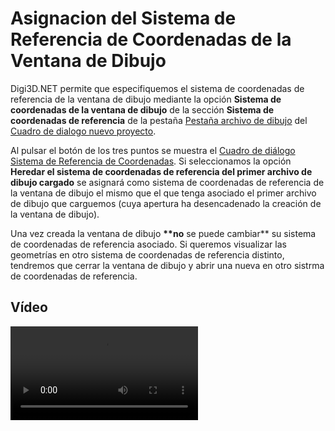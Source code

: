# Asignacion del Sistema de Referencia de Coordenadas de la Ventana de Dibujo

Digi3D.NET permite que especifiquemos el sistema de coordenadas de referencia de la ventana de dibujo mediante la opción **Sistema de coordenadas de la ventana de dibujo** de la sección **Sistema de coordenadas de referencia** de la pestaña [Pestaña archivo de dibujo](https://github.com/digi21/docs/tree/7fc627c885c16fb88afc7cc05a6df2a2f4a54563/digi3d-net/sistemas-referencia-coordenadas/implementacion-src-modulos-digi3d/ventana-dibujo/Pesta-aArchivoDeDibujo.html) del [Cuadro de dialogo nuevo proyecto](https://github.com/digi21/docs/tree/7fc627c885c16fb88afc7cc05a6df2a2f4a54563/digi3d-net/sistemas-referencia-coordenadas/implementacion-src-modulos-digi3d/ventana-dibujo/CuadroDeDialogoNuevoProyecto.html).

Al pulsar el botón de los tres puntos se muestra el [Cuadro de diálogo Sistema de Referencia de Coordenadas](https://github.com/digi21/docs/tree/7fc627c885c16fb88afc7cc05a6df2a2f4a54563/digi3d-net/sistemas-referencia-coordenadas/implementacion-src-modulos-digi3d/ventana-dibujo/CuadroDeDialogoSistemaDeReferenciaDeCoordenadas.html). Si seleccionamos la opción **Heredar el sistema de coordenadas de referencia del primer archivo de dibujo cargado** se asignará como sistema de coordenadas de referencia de la ventana de dibujo el mismo que el que tenga asociado el primer archivo de dibujo que carguemos (cuya apertura ha desencadenado la creación de la ventana de dibujo).

Una vez creada la ventana de dibujo **\*\*no** se puede cambiar\*\* su sistema de coordenadas de referencia asociado. Si queremos visualizar las geometrías en otro sistema de coordenadas de referencia distinto, tendremos que cerrar la ventana de dibujo y abrir una nueva en otro sistrma de coordenadas de referencia.

## Vídeo

![](https://digi21.blob.core.windows.net/videos-ayuda/Especificando%20el%20SRC%20de%20la%20ventana%20de%20dibujo.mp4)
